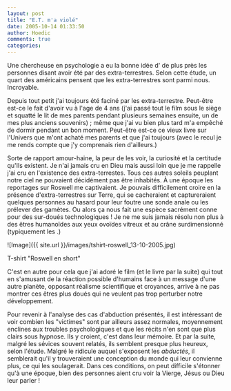 ```yaml
---
layout: post
title: "E.T. m'a violé"
date: 2005-10-14 01:33:50
author: Hoedic
comments: true
categories: 
---
```



Une chercheuse en psychologie a eu la bonne idée d' de plus près les personnes disant avoir été  par des extra-terrestres. Selon cette étude, un quart des américains pensent que les extra-terrestres sont parmi nous. Incroyable.

Depuis tout petit j'ai toujours été faciné par les extra-terrestre. Peut-être est-ce le fait d'avoir vu  à l'age de 4 ans (j'ai passé tout le film sous le siège et squatté le lit de mes parents pendant plusieurs semaines ensuite, un de mes plus anciens souvenirs) ; même  que j'ai vu bien plus tard m'a empêché de dormir pendant un bon moment. Peut-être est-ce ce vieux livre sur l'Univers que m'ont achaté mes parents et que j'ai toujours (avec le recul je me rends compte que j'y comprenais rien d'ailleurs.)

Sorte de rapport amour-haine, la peur de les voir, la curiosité et la certitude qu'Ils existent. Je n'ai jamais cru en Dieu mais aussi loin que je me rappelle j'ai cru en l'existence des extra-terrestes. Tous ces autres soleils peuplant notre ciel ne pouvaient décidément pas être inhabités. À une époque les reportages sur Roswell me captivaient. Je pouvais difficilement croire en la présence d'extra-terrestres sur Terre, qui se cacheraient et captureraient quelques personnes au hasard pour leur foutre une sonde anale ou les prélever des gamètes. Ou alors ça nous fait une espèce sacrément conne pour des sur-doués technologiques ! Je ne me suis jamais résolu non plus à des êtres humanoïdes aux yeux ovoïdes vitreux et au crâne surdimensionné (typiquement les .)

![Image]({{ site.url }}/images/tshirt-roswell_13-10-2005.jpg)
<div class="photoattrib">T-shirt "Roswell en short"</div>



C'est en autre pour cela que j'ai adoré le film  (et le livre par la suite) qui tout en s'amusant de la réaction possible d'humains face à un message d'une autre planète, opposant réalisme scientifique et croyances, arrive à ne pas montrer ces êtres plus doués qui ne veulent pas trop perturber notre développement.

Pour revenir à l'analyse des cas d'abduction présentés, il est intéressant de voir combien les "victimes" sont par ailleurs assez normales, moyennement enclines aux troubles psychologiques et que les récits n'en sont que plus clairs sous hypnose. Ils y croient, c'est dans leur mémoire. Et par la suite, malgré les sévices souvent relatés, ils semblent presque plus heureux, selon l'étude. Malgré le ridicule auquel s'exposent les *abductés*, il semblerait qu'il y trouveraient une conception du monde qui leur convienne plus, ce qui les soulagerait. Dans ces conditions, on peut difficile s'étonner qu'à une époque, bien des personnes aient cru voir la Vierge, Jésus ou Dieu leur parler !
